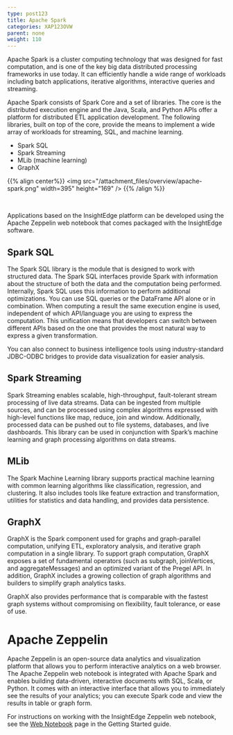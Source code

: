 ```yaml
---
type: post123
title: Apache Spark
categories: XAP123OVW
parent: none
weight: 110
---
```



Apache Spark is a cluster computing technology that was designed for fast computation, and is one of the key big data distributed processing frameworks in use today. It can efficiently handle a wide range of workloads including batch applications, iterative algorithms, interactive queries and streaming. 

Apache Spark consists of Spark Core and a set of libraries. The core is the distributed execution engine and the Java, Scala, and Python APIs offer a platform for distributed ETL application development. The following libraries, built on top of the core, provide the means to implement a wide array of workloads for streaming, SQL, and machine learning.

* Spark SQL
* Spark Streaming
* MLib (machine learning)
* GraphX


{{% align center%}}
<img src="/attachment_files/overview/apache-spark.png" width=395" height="169" />
{{% /align %}}

<br>

Applications based on the InsightEdge platform can be developed using the Apache Zeppelin web notebook that comes packaged with the InsightEdge software.

## Spark SQL

The Spark SQL library is the module that is designed to work with structured data.  The Spark SQL interfaces provide Spark with information about the structure of both the data and the computation being performed. Internally, Spark SQL uses this information to perform additional optimizations. You can use SQL queries or the DataFrame API alone or in combination. When computing a result the same execution engine is used, independent of which API/language you are using to express the computation. This unification means that developers can switch between different APIs based on the one that provides the most natural way to express a given transformation.

You can also connect to business intelligence tools using industry-standard JDBC-ODBC bridges to provide data visualization for easier analysis.

## Spark Streaming

Spark Streaming enables scalable, high-throughput, fault-tolerant stream processing of live data streams. Data can be ingested from multiple sources, and can be processed using complex algorithms expressed with high-level functions like map, reduce, join and window. Additionally, processed data can be pushed out to file systems, databases, and live dashboards. This library can be used in conjunction with Spark’s machine learning and graph processing algorithms on data streams.

## MLib

The Spark Machine Learning library supports practical machine learning with common learning algorithms like classification, regression, and clustering. It also includes tools like feature extraction and transformation, utilities for statistics and data handling, and provides data persistence. 

## GraphX

GraphX is the Spark component used for graphs and graph-parallel computation, unifying ETL, exploratory analysis, and iterative graph computation in a single library. To support graph computation, GraphX exposes a set of fundamental operators (such as subgraph, joinVertices, and aggregateMessages) and an optimized variant of the Pregel API. In addition, GraphX includes a growing collection of graph algorithms and builders to simplify graph analytics tasks.

GraphX also provides performance that is comparable with the fastest graph systems without compromising on flexibility, fault tolerance, or ease of use.

# Apache Zeppelin

Apache Zeppelin is an open-source data analytics and visualization platform that allows you to perform interactive analytics on a web browser. The Apache Zeppelin web notebook is integrated with Apache Spark and enables building data-driven, interactive documents with SQL, Scala, or Python. It comes with an interactive interface that allows you to immediately see the results of your analytics; you can execute Spark code and view the results in table or graph form.

For instructions on working with the InsightEdge Zeppelin web notebook, see the [Web Notebook](../started/insightedge-zeppelin.html) page in the Getting Started guide.



